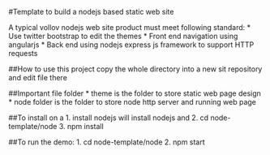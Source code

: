 #Template to build a nodejs based static web site


A typical vollov nodejs web site product must meet following standard:
	* Use twitter bootstrap to edit the themes
	* Front end navigation using angularjs 
	* Back end using nodejs express js framework to support HTTP requests
   
##How to use this project
	copy the whole directory into a new sit repository and edit file there
   
##Important file folder
	* theme is the folder to store static web page design
	* node folder is the folder to store node http server and running web page
   
##To install on a 
	1. install nodejs will install nodejs and 
	2. cd node-template/node
	3. npm install

##To run the demo:
	1. cd node-template/node
	2. npm start
